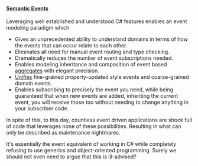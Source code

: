 ﻿<div>

#### [Semantic Events](../paradigms/semantic-events/definition.md)
Leveraging well established and understood C# features enables an event modeling paradigm which
* Gives an unprecedented ability to understand domains in terms of how the events that can occur relate to each other.
* Eliminates all need for manual event routing and type checking.
* Dramatically reduces the number of event subscriptions needed.
* Enables modeling inheritance and composition of event based [aggregates](../docs/prerequisite-terms.md#aggregate) with elegant precision.
* [Unifies](../paradigms/semantic-events/property-updated-events.md) fine-grained property-updated style events and coarse-grained domain events.
* Enables subscribing to precisely the event you need, while being guaranteed that when new events are added, inheriting the current event, you will receive those too without needing to change anything in your subscriber code.

In spite of this, to this day, countless event driven applications are shock full of code that leverages none of these possibilities. Resulting in what can only be described as maintenance nightmares.

It's essentially the event equivalent of working in C# while completely refusing to use generics and object-oriented programming. Surely we should not even need to argue that this is ill-advised?

</div>
